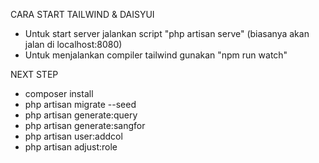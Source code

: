 CARA START TAILWIND & DAISYUI
- Untuk start server jalankan script "php artisan serve" (biasanya akan jalan di localhost:8080)
- Untuk menjalankan compiler tailwind gunakan "npm run watch"

NEXT STEP
- composer install
- php artisan migrate --seed
- php artisan generate:query
- php artisan generate:sangfor
- php artisan user:addcol
- php artisan adjust:role
